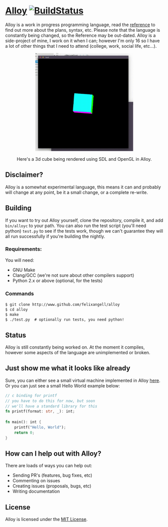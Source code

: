 # [Alloy](http://alloy-lang.org) [![BuildStatus](https://travis-ci.org/felixangell/alloy.svg?branch=master)](https://travis-ci.org/felixangell/alloy)
Alloy is a work in progress programming language, read the [reference](docs/REFERENCE.md) to find out more about the plans, syntax, etc. 
Please note that the language is constantly being changed, so the Reference may be out-dated. Alloy is a side-project of mine, I work on it
when I can; however I'm only 16 so I have a lot of other things that I need to attend (college, work, social life, etc...).

<p align="center">
<img src="misc/example.gif" width="312px" height="312px" />
</p>
<p align="center">
Here's a 3d cube being rendered using SDL and OpenGL in Alloy. 
</p>

## Disclaimer?
Alloy is a somewhat experimental language, this means it can and probably will change at any point, be it a small change, or a complete re-write.
 
## Building
If you want to try out Alloy yourself, clone the repository, compile it, and add `bin/alloyc` to your path. You can
also run the test script (you'll need python) `test.py` to see if the tests work, though we can't guarantee they
will all run successfully if you're building the nightly.

### Requirements:
You will need:

* GNU Make
* Clang/GCC (we're not sure about other compilers support)
* Python 2.x or above (optional, for the tests)

### Commands

	$ git clone http://www.github.com/felixangell/alloy
	$ cd alloy
	$ make
	$ ./test.py  # optionally run tests, you need python!

## Status
Alloy is still constantly being worked on. At the moment it compiles,
however some aspects of the language are unimplemented or broken.

## Just show me what it looks like already
Sure, you can either see a small virtual machine implemented in Alloy [here](tests/misc/virtualmachine.aly). Or you can just see a small Hello World example below:

```rust
// c binding for printf
// you have to do this for now, but soon
// we'll have a standard library for this
fn printf(format: str, _): int;

fn main(): int {
    printf("Hello, World");
    return 0;
}
```

## How can I help out with Alloy?
There are loads of ways you can help out:

* Sending PR's (features, bug fixes, etc)
* Commenting on issues
* Creating issues (proposals, bugs, etc)
* Writing documentation

## License
Alloy is licensed under the [MIT License](/LICENSE.md).
